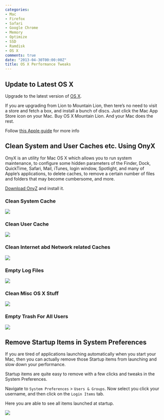 ```yaml
---
categories:
- Mac
- Firefox
- Safari
- Google Chrome
- Memory
- Optimize
- SSD
- Ramdisk
- OS X
comments: true
date: "2013-04-30T00:00:00Z"
title: OS X Performance Tweaks
---
```


## Update to Latest OS X

Upgrade to the latest version of [OS X](http://en.wikipedia.org/wiki/OS_X).

If you are upgrading from Lion to Mountain Lion, then tere’s no need to visit a
store and fetch a box, and install a bunch of discs. Just click the Mac App
Store icon on your Mac. Buy OS X Mountain Lion. And your Mac does the rest.

Follow [this Apple guide](http://www.apple.com/osx/how-to-upgrade/) for more info


## Clean System and User Caches etc. Using OnyX

OnyX is an utility for Mac OS X which allows you to run system maintenance, to
configure some hidden parameters of the Finder, Dock, QuickTime, Safari, Mail,
iTunes, login window, Spotlight, and many of Apple’s applications, to delete
caches, to remove a certain number of files and folders that may become
cumbersome, and more.

[Download OnyZ](http://www.titanium.free.fr/downloadonyx.php) and install it.

### Clean System Cache

![](/onyx-clean-system-cache.webp)

### Clean User Cache

![](/onyx-clean-user-cache.webp)

### Clean Internet abd Network related Caches

![](/onyx-clean-internet-cache.webp)

### Empty Log Files

![](/onyx-clean-logs.webp)

### Clean Misc OS X Stuff

![](/onyx-clean-misc.webp)

### Empty Trash For All Users

![](/onyx-empty-trash-all-users.webp)

## Remove Startup Items in System Preferences

If you are tired of applications launching automatically when you start your Mac, then you can
actually remove those Startup items from launching and slow down your performance.

Startup items are quite easy to remove with a few clicks and tweaks in the System Preferences.

Navigate to `System Preferences` > `Users & Groups`. Now select you click your username, and then click on the `Login Items` tab.

Here you are able to see all items launched at startup.

![](/os-x-login-items.webp)
